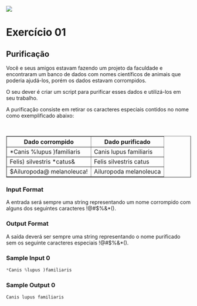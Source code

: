![](https://i.imgur.com/xG74tOh.png)

# Exercício 01

## Purificação

Você e seus amigos estavam fazendo um projeto da faculdade e encontraram um banco de dados com nomes científicos de animais que poderia ajudá-los, porém os dados estavam corrompidos.

O seu dever é criar um script para purificar esses dados e utilizá-los em seu trabalho.

A purificação consiste em retirar os caracteres especiais contidos no nome como exemplificado abaixo:

<br>

  <div align="center">
  <table border=1>
            <tr>
                <th>Dado corrompido</th>
                <th>Dado purificado</th>
            </tr>
            <tr>
                <td>*Canis %lupus )familiaris</td>
                <td>Canis lupus familiaris</a></td>
            </tr>
            <tr>
                <td>Felis) silvestris *catus&</td>
                <td>Felis silvestris catus</td>
            </tr>
            <tr>
                <td>$Ailuropoda@ melanoleuca!</td>
                <td>Ailuropoda melanoleuca</td>
            </tr>
        </table>  		

<div align="Left">
  
### Input Format

A entrada será sempre uma string representando um nome corrompido com alguns dos seguintes caracteres !@#$%&*().

### Output Format

A saída deverá ser sempre uma string representando o nome purificado sem os seguinte caracteres especiais !@#$%&*().

### Sample Input 0

```javascript
*Canis %lupus )familiaris
```
### Sample Output 0

```javascript
Canis lupus familiaris
```
